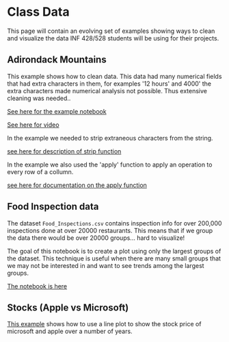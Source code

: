 # Class Data  

This page will contain an evolving set of examples showing ways to clean and visualize the data INF 428/528 students will be using for their projects.  

## Adirondack Mountains  

This example shows how to clean data.  This data had many numerical fields that had extra characters in them, for examples '12 hours' and 4000' the extra characters made numerical analysis not possible.  Thus extensive cleaning was needed..  

[See here for the example notebook](https://github.com/bnorthan/inf-428-data-analytics-online/blob/master/python/notebooks/visualization_projects/mountains.ipynb)

[See here for video](https://www.youtube.com/watch?v=iHOgT2xMlTg)

In the example we needed to strip extraneous characters from the string.  

[see here for description of strip function](https://www.journaldev.com/23625/python-trim-string-rstrip-lstrip-strip)  

In the example we also used the 'apply' function to apply an operation to every row of a collumn.  

[see here for documentation on the apply function](https://pandas.pydata.org/pandas-docs/stable/reference/api/pandas.DataFrame.apply.html)  

## Food Inspection data  

The dataset ```Food_Inspections.csv``` contains inspection info for over 200,000 inspections done at over 20000 restaurants.  This means that if we group the data there would be over 20000 groups... hard to visualize!

The goal of this notebook is to create a plot using only the largest groups of the dataset. This technique is useful when there are many small groups that we may not be interested in and want to see trends among the largest groups.  

[The notebook is here](https://github.com/bnorthan/inf-428-data-analytics-online/blob/master/python/notebooks/visualization_projects/Restaurant_Groups.ipynb)  

## Stocks (Apple vs Microsoft)

[This example](https://github.com/bnorthan/inf-428-data-analytics-online/blob/master/python/notebooks/visualization_projects/Stocks.ipynb) shows how to use a line plot to show the stock price of microsoft and apple over a number of years.  

